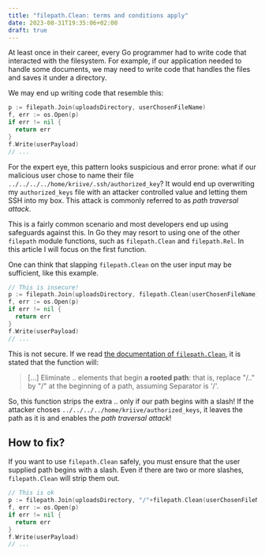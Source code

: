 ```yaml
---
title: "filepath.Clean: terms and conditions apply"
date: 2023-08-31T19:35:06+02:00
draft: true
---
```

At least once in their career, every Go programmer had to write code that 
interacted with the filesystem. For example, if our application needed
to handle some documents, we may need to write code that handles the files
and saves it under a directory.

We may end up writing code that resemble this:
```go
p := filepath.Join(uploadsDirectory, userChosenFileName)
f, err := os.Open(p)
if err != nil {
  return err
}
f.Write(userPayload)
// ...
```
For the expert eye, this pattern looks suspicious and error prone: what if
our malicious user chose to name their file `../../../../home/kriive/.ssh/authorized_key`? It would end up overwriting my `authorized_keys` file
with an attacker controlled value and letting them SSH into my box.
This attack is commonly referred to as *path traversal attack*.

This is a fairly common scenario and most developers end up using safeguards
against this. In Go they may resort to using one of the other `filepath` 
module functions, such as `filepath.Clean` and `filepath.Rel`.
In this article I will focus on the first function.

One can think that slapping `filepath.Clean` on the user input may be 
sufficient, like this example.
```go
// This is insecure!
p := filepath.Join(uploadsDirectory, filepath.Clean(userChosenFileName))
f, err := os.Open(p)
if err != nil {
  return err
}
f.Write(userPayload)
// ...
```
This is not secure. If we read [the documentation of `filepath.Clean`](https://pkg.go.dev/path/filepath#Clean), it is stated that the function will:
> [...]
> Eliminate .. elements that begin **a rooted path**: that is, replace "/.." by "/" at the beginning of a path, assuming Separator is '/'.

So, this function strips the extra .. only if our path begins with a slash!
If the attacker choses `../../../../home/kriive/authorized_keys`, it leaves
the path as it is and enables the *path traversal attack*!

## How to fix?
If you want to use `filepath.Clean` safely, you must ensure that the user
supplied path begins with a slash. Even if there are two or more slashes, 
`filepath.Clean` will strip them out.

```go
// This is ok
p := filepath.Join(uploadsDirectory, "/"+filepath.Clean(userChosenFileName))
f, err := os.Open(p)
if err != nil {
  return err
}
f.Write(userPayload)
// ...
```
